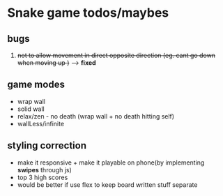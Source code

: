 # Snake game todos/maybes

## bugs
1. ~~not to allow movement in direct opposite direction (eg. cant go down when moving up )~~ --> **fixed**

## game modes
- wrap wall
- solid wall
- relax/zen - no death (wrap wall + no death hitting self)
- wallLess/infinite


## styling correction 
- make it responsive + make it playable on phone(by implementing **swipes** through js)
- top 3 high scores
- would be better if use flex to keep board written stuff separate
